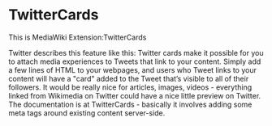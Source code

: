 TwitterCards
============

This is MediaWiki Extension:TwitterCards

Twitter describes this feature like this:
Twitter cards make it possible for you to attach media experiences to Tweets that link to your content. Simply add a few lines of HTML to your webpages, and users who Tweet links to your content will have a "card" added to the Tweet that’s visible to all of their followers. It would be really nice for articles, images, videos - everything linked from Wikimedia on Twitter could have a nice little preview on Twitter. The documentation is at TwitterCards - basically it involves adding some meta tags around existing content server-side.
